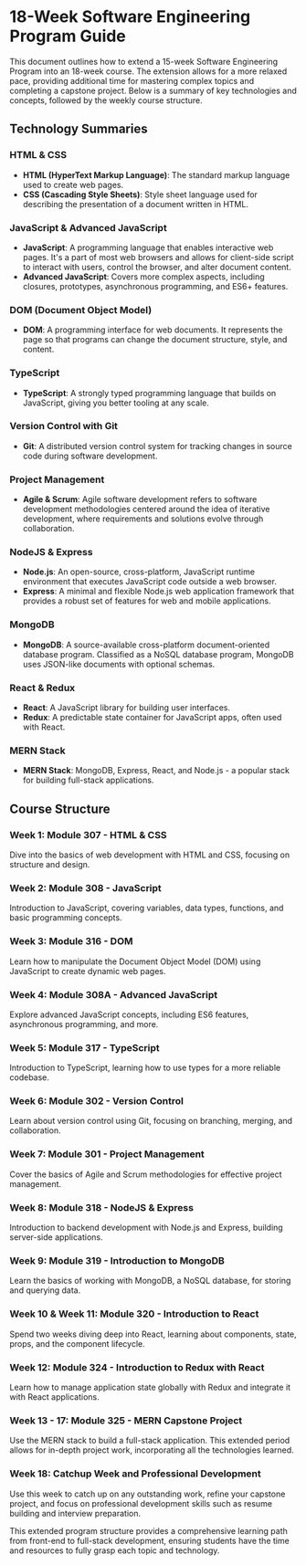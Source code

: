 # 18-Week Software Engineering Program Guide

This document outlines how to extend a 15-week Software Engineering Program into an 18-week course. The extension allows for a more relaxed pace, providing additional time for mastering complex topics and completing a capstone project. Below is a summary of key technologies and concepts, followed by the weekly course structure.

## Technology Summaries

### HTML & CSS
- **HTML (HyperText Markup Language)**: The standard markup language used to create web pages.
- **CSS (Cascading Style Sheets)**: Style sheet language used for describing the presentation of a document written in HTML.

### JavaScript & Advanced JavaScript
- **JavaScript**: A programming language that enables interactive web pages. It's a part of most web browsers and allows for client-side script to interact with users, control the browser, and alter document content.
- **Advanced JavaScript**: Covers more complex aspects, including closures, prototypes, asynchronous programming, and ES6+ features.

### DOM (Document Object Model)
- **DOM**: A programming interface for web documents. It represents the page so that programs can change the document structure, style, and content.

### TypeScript
- **TypeScript**: A strongly typed programming language that builds on JavaScript, giving you better tooling at any scale.

### Version Control with Git
- **Git**: A distributed version control system for tracking changes in source code during software development.

### Project Management
- **Agile & Scrum**: Agile software development refers to software development methodologies centered around the idea of iterative development, where requirements and solutions evolve through collaboration.

### NodeJS & Express
- **Node.js**: An open-source, cross-platform, JavaScript runtime environment that executes JavaScript code outside a web browser.
- **Express**: A minimal and flexible Node.js web application framework that provides a robust set of features for web and mobile applications.

### MongoDB
- **MongoDB**: A source-available cross-platform document-oriented database program. Classified as a NoSQL database program, MongoDB uses JSON-like documents with optional schemas.

### React & Redux
- **React**: A JavaScript library for building user interfaces.
- **Redux**: A predictable state container for JavaScript apps, often used with React.

### MERN Stack
- **MERN Stack**: MongoDB, Express, React, and Node.js - a popular stack for building full-stack applications.

## Course Structure

### Week 1: Module 307 - HTML & CSS
Dive into the basics of web development with HTML and CSS, focusing on structure and design.

### Week 2: Module 308 - JavaScript
Introduction to JavaScript, covering variables, data types, functions, and basic programming concepts.

### Week 3: Module 316 - DOM
Learn how to manipulate the Document Object Model (DOM) using JavaScript to create dynamic web pages.

### Week 4: Module 308A - Advanced JavaScript
Explore advanced JavaScript concepts, including ES6 features, asynchronous programming, and more.

### Week 5: Module 317 - TypeScript
Introduction to TypeScript, learning how to use types for a more reliable codebase.

### Week 6: Module 302 - Version Control
Learn about version control using Git, focusing on branching, merging, and collaboration.

### Week 7: Module 301 - Project Management
Cover the basics of Agile and Scrum methodologies for effective project management.

### Week 8: Module 318 - NodeJS & Express
Introduction to backend development with Node.js and Express, building server-side applications.

### Week 9: Module 319 - Introduction to MongoDB
Learn the basics of working with MongoDB, a NoSQL database, for storing and querying data.

### Week 10 & Week 11: Module 320 - Introduction to React
Spend two weeks diving deep into React, learning about components, state, props, and the component lifecycle.

### Week 12: Module 324 - Introduction to Redux with React
Learn how to manage application state globally with Redux and integrate it with React applications.

### Week 13 - 17: Module 325 - MERN Capstone Project
Use the MERN stack to build a full-stack application. This extended period allows for in-depth project work, incorporating all the technologies learned.

### Week 18: Catchup Week and Professional Development
Use this week to catch up on any outstanding work, refine your capstone project, and focus on professional development skills such as resume building and interview preparation.

This extended program structure provides a comprehensive learning path from front-end to full-stack development, ensuring students have the time and resources to fully grasp each topic and technology.
